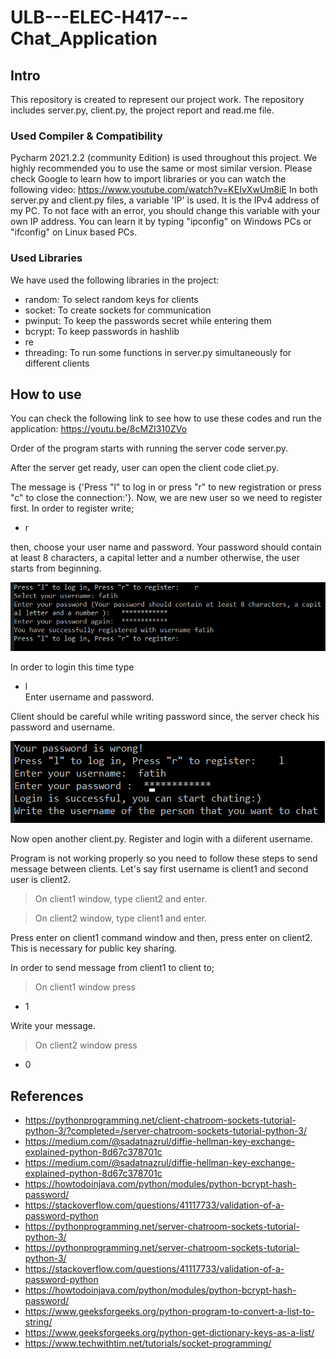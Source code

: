 # ULB---ELEC-H417---Chat_Application

## Intro
This repository is created to represent our project work. The repository includes server.py, client.py, the project report and read.me file.


### Used Compiler & Compatibility
Pycharm 2021.2.2 (community Edition) is used throughout this project. We highly recommended you to use the same or most similar version. Please check Google to learn how to import libraries or you can watch the following video: https://www.youtube.com/watch?v=KEIvXwUm8iE
In both server.py and client.py files, a variable 'IP' is used. It is the IPv4 address of my PC. To not face with an error, you should change this variable with your own IP address. You can learn it by typing "ipconfig" on Windows PCs or "ifconfig" on Linux based PCs.
### Used Libraries

We have used the following libraries in the project:
- random: To select random keys for clients
- socket: To create sockets for communication
- pwinput: To keep the passwords secret while entering them
- bcrypt: To keep passwords in hashlib
- re
- threading: To run some functions in server.py simultaneously for different clients 


## How to use
You can check the following link to see how to use these codes and run the application: https://youtu.be/8cMZI310ZVo
 
 Order of the program starts with running the server code server.py.
 
 After the server get ready, user can open the client code cliet.py. 
 
 The message is {'Press "l" to log in or press "r" to new registration or press "c" to close the connection:'}. Now, we are new user so we need to register first. In order to register write;
 
 - r 
 
 then, choose your user name and password. Your password should contain at least 8 characters, a capital letter and a number otherwise, the user starts from beginning.
 
  ![](figures/registerok.PNG)

 
 In order to login this time type 
 
 - l  
 Enter username and password.
 
 Client should be careful while writing password since, the server check his password and username.
 
 ![](figures/loginok.PNG)
 
 Now open another client.py. Register and login with a diiferent username.
 
Program is not working properly so you need to follow  these steps to send message between clients. Let's say first username is client1 and second user is client2.

> On client1 window, type client2 and enter.

> On client2 window, type client1 and enter.

Press enter on client1 command window and then, press enter on client2. This is necessary for public key sharing.

In order to send message from client1 to client to;

> On client1 window press

- 1

Write your message.

> On client2 window press

- 0

## References
- https://pythonprogramming.net/client-chatroom-sockets-tutorial-python-3/?completed=/server-chatroom-sockets-tutorial-python-3/
- https://medium.com/@sadatnazrul/diffie-hellman-key-exchange-explained-python-8d67c378701c
- https://medium.com/@sadatnazrul/diffie-hellman-key-exchange-explained-python-8d67c378701c
- https://howtodoinjava.com/python/modules/python-bcrypt-hash-password/
- https://stackoverflow.com/questions/41117733/validation-of-a-password-python
- https://pythonprogramming.net/server-chatroom-sockets-tutorial-python-3/
- https://pythonprogramming.net/server-chatroom-sockets-tutorial-python-3/
- https://stackoverflow.com/questions/41117733/validation-of-a-password-python
- https://howtodoinjava.com/python/modules/python-bcrypt-hash-password/
- https://www.geeksforgeeks.org/python-program-to-convert-a-list-to-string/
- https://www.geeksforgeeks.org/python-get-dictionary-keys-as-a-list/
- https://www.techwithtim.net/tutorials/socket-programming/
